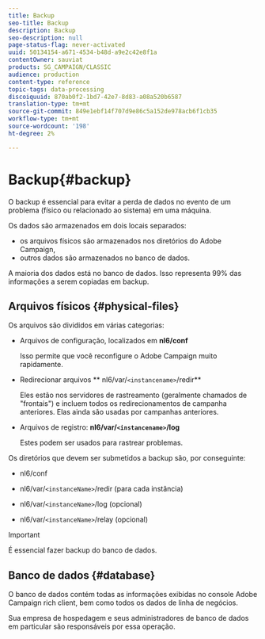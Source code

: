```yaml
---
title: Backup
seo-title: Backup
description: Backup
seo-description: null
page-status-flag: never-activated
uuid: 50134154-a671-4534-b48d-a9e2c42e8f1a
contentOwner: sauviat
products: SG_CAMPAIGN/CLASSIC
audience: production
content-type: reference
topic-tags: data-processing
discoiquuid: 870ab0f2-1bd7-42e7-8d83-a08a520b6587
translation-type: tm+mt
source-git-commit: 849e1ebf14f707d9e86c5a152de978acb6f1cb35
workflow-type: tm+mt
source-wordcount: '198'
ht-degree: 2%

---
```



# Backup{#backup}

O backup é essencial para evitar a perda de dados no evento de um problema (físico ou relacionado ao sistema) em uma máquina.

Os dados são armazenados em dois locais separados:

* os arquivos físicos são armazenados nos diretórios do Adobe Campaign,
* outros dados são armazenados no banco de dados.

A maioria dos dados está no banco de dados. Isso representa 99% das informações a serem copiadas em backup.

## Arquivos físicos {#physical-files}

Os arquivos são divididos em várias categorias:

* Arquivos de configuração, localizados em **nl6/conf**

   Isso permite que você reconfigure o Adobe Campaign muito rapidamente.

* Redirecionar arquivos ** nl6/var/`<instancename>`/redir**

   Eles estão nos servidores de rastreamento (geralmente chamados de &quot;frontais&quot;) e incluem todos os redirecionamentos de campanha anteriores. Elas ainda são usadas por campanhas anteriores.

* Arquivos de registro: **nl6/var/`<instancename>`/log**

   Estes podem ser usados para rastrear problemas.

Os diretórios que devem ser submetidos a backup são, por conseguinte:

* nl6/conf

* nl6/var/`<instanceName>`/redir (para cada instância)

* nl6/var/`<instanceName>`/log (opcional)

* nl6/var/`<instanceName>`/relay (opcional)

>[!IMPORTANT]
>
>É essencial fazer backup do banco de dados.

## Banco de dados {#database}

O banco de dados contém todas as informações exibidas no console Adobe Campaign rich client, bem como todos os dados de linha de negócios.

Sua empresa de hospedagem e seus administradores de banco de dados em particular são responsáveis por essa operação.
